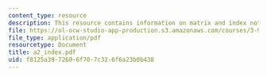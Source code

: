 ```yaml
---
content_type: resource
description: This resource contains information on matrix and index notation.
file: https://ol-ocw-studio-app-production.s3.amazonaws.com/courses/3-91-mechanical-behavior-of-plastics-spring-2007/f8125a3972606f707c326f6a23b0b438_a2_index.pdf
file_type: application/pdf
resourcetype: Document
title: a2_index.pdf
uid: f8125a39-7260-6f70-7c32-6f6a23b0b438
---
```

